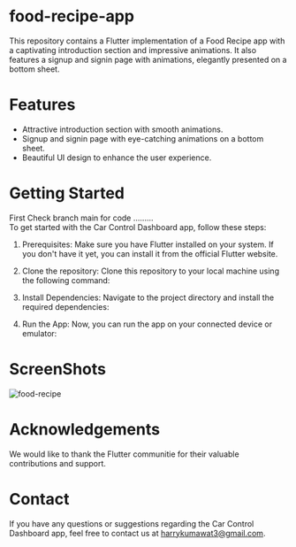 # food-recipe-app
This repository contains a Flutter implementation of a Food Recipe app with a captivating introduction section and impressive animations. It also features a signup and signin page with animations, elegantly presented on a bottom sheet.
# Features
* Attractive introduction section with smooth animations.
* Signup and signin page with eye-catching animations on a bottom sheet.
* Beautiful UI design to enhance the user experience.
# Getting Started
 First Check branch main for code .........  
To get started with the Car Control Dashboard app, follow these steps:

1. Prerequisites: Make sure you have Flutter installed on your system. If you don't have it yet, you can install it from the official Flutter website.

2. Clone the repository: Clone this repository to your local machine using the following command:

3. Install Dependencies: Navigate to the project directory and install the required dependencies:

4. Run the App: Now, you can run the app on your connected device or emulator:

# ScreenShots
![food-recipe](https://github.com/Harrykumawatt/food-recipe-app/assets/118455462/0614b1c3-d916-4923-851b-b884c536c3d8)

# Acknowledgements
We would like to thank the Flutter communitie for their valuable contributions and support.
# Contact
If you have any questions or suggestions regarding the Car Control Dashboard app, feel free to contact us at harrykumawat3@gmail.com.
